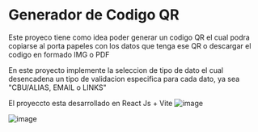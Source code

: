 # Generador de Codigo QR

Este proyeco tiene como idea poder generar un codigo QR el cual podra copiarse al porta papeles con los datos
que tenga ese QR o descargar el codigo en formado IMG o PDF

En este proyecto implemente la seleccion de tipo de dato el cual desencadena un tipo de validacion especifica
para cada dato, ya sea "CBU/ALIAS, EMAIL o LINKS"

El proyeccto esta desarrollado en React Js + Vite
![image](https://github.com/user-attachments/assets/16b98e2e-4386-4bee-95a1-61958ecbce19)

![image](https://github.com/user-attachments/assets/1a3ef412-de1e-461c-900a-9d905d3237a2)

